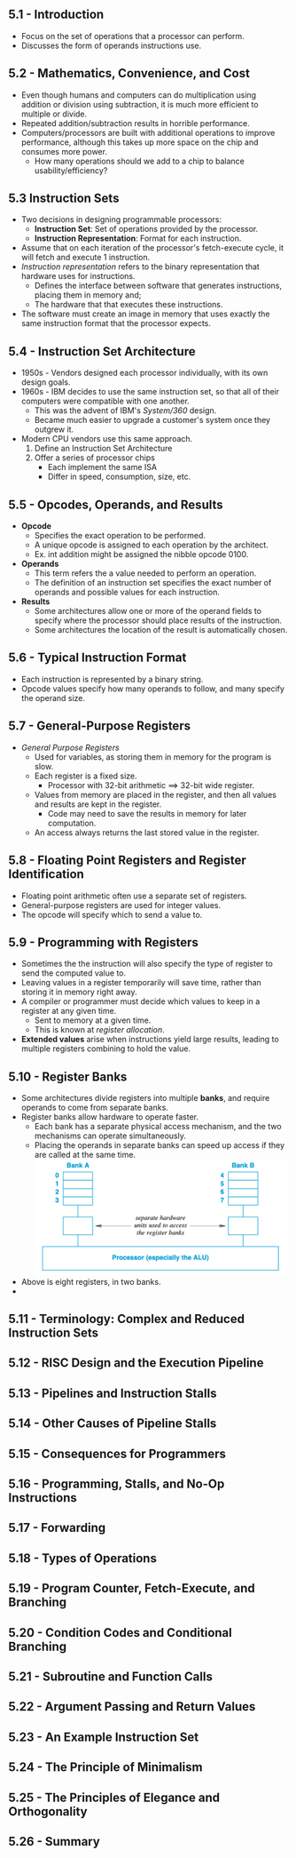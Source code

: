 ## 5.1 - Introduction
- Focus on the set of operations that a processor can perform.
- Discusses the form of operands instructions use.
## 5.2 - Mathematics, Convenience, and Cost
- Even though humans and computers can do multiplication using addition or division using subtraction, it is much more efficient to multiple or divide.
- Repeated addition/subtraction results in horrible performance.
- Computers/processors are built with additional operations to improve performance, although this takes up more space on the chip and consumes more power.
	- How many operations should we add to a chip to balance usability/efficiency?
## 5.3 Instruction Sets
- Two decisions in designing programmable processors:
	- **Instruction Set**: Set of operations provided by the processor.
	- **Instruction Representation**: Format for each instruction.
- Assume that on each iteration of the processor's fetch-execute cycle, it will fetch and execute 1 instruction.
- *Instruction representation* refers to the binary representation that hardware uses for instructions.
	- Defines the interface between software that generates instructions, placing them in memory and;
	- The hardware that that executes these instructions.
- The software must create an image in memory that uses exactly the same instruction format that the processor expects.
## 5.4 - Instruction Set Architecture
- 1950s - Vendors designed each processor individually, with its own design goals.
- 1960s - IBM decides to use the same instruction set, so that all of their computers were compatible with one another.
	- This was the advent of IBM's *System/360* design.
	- Became much easier to upgrade a customer's system once they outgrew it.
- Modern CPU vendors use this same approach.
	1. Define an Instruction Set Architecture
	2. Offer a series of processor chips
		- Each implement the same ISA
		- Differ in speed, consumption, size, etc.
## 5.5 - Opcodes, Operands, and Results
- **Opcode**
	- Specifies the exact operation to be performed.
	- A unique opcode is assigned to each operation by the architect.
	- Ex. int addition might be assigned the nibble opcode 0100.
- **Operands**
	- This term refers the a value needed to perform an operation.
	- The definition of an instruction set specifies the exact number of operands and possible values for each instruction.
- **Results**
	- Some architectures allow one or more of the operand fields to specify where the processor should place results of the instruction.
	- Some architectures the location of the result is automatically chosen.
## 5.6 - Typical Instruction Format
- Each instruction is represented by a binary string.
- Opcode values specify how many operands to follow, and many specify the operand size.
## 5.7 - General-Purpose Registers
- *General Purpose Registers*
	- Used for variables, as storing them in memory for the program is slow.
	- Each register is a fixed size.
		- Processor with 32-bit arithmetic ==> 32-bit wide register.
	- Values from memory are placed in the register, and then all values and results are kept in the register.
		- Code may need to save the results in memory for later computation.
	- An access always returns the last stored value in the register.
## 5.8 - Floating Point Registers and Register Identification
- Floating point arithmetic often use a separate set of registers.
- General-purpose registers are used for integer values.
- The opcode will specify which to send a value to.
## 5.9 - Programming with Registers
- Sometimes the the instruction will also specify the type of register to send the computed value to.
- Leaving values in a register temporarily will save time, rather than storing it in memory right away.
- A compiler or programmer must decide which values to keep in a register at any given time.
	- Sent to memory at a given time.
	- This is known at *register allocation*.
- **Extended values** arise when instructions yield large results, leading to multiple registers combining to hold the value.
## 5.10 - Register Banks
- Some architectures divide registers into multiple **banks**, and require operands to come from separate banks.
- Register banks allow hardware to operate faster.
	- Each bank has a separate physical access mechanism, and the two mechanisms can operate simultaneously.
	- Placing the operands in separate banks can speed up access if they are called at the same time.
![](Pasted%20image%2020250929135919.png)
- Above is eight registers, in two banks.
- 





## 5.11 - Terminology: Complex and Reduced Instruction Sets






## 5.12 - RISC Design and the Execution Pipeline






## 5.13 - Pipelines and Instruction Stalls






## 5.14 - Other Causes of Pipeline Stalls






## 5.15 - Consequences for Programmers






## 5.16 - Programming, Stalls, and No-Op Instructions






## 5.17 - Forwarding






## 5.18 - Types of Operations






## 5.19 - Program Counter, Fetch-Execute, and Branching






## 5.20 - Condition Codes and Conditional Branching






## 5.21 - Subroutine and Function Calls






## 5.22 - Argument Passing and Return Values






## 5.23 - An Example Instruction Set






## 5.24 - The Principle of Minimalism






## 5.25 - The Principles of Elegance and Orthogonality






## 5.26 - Summary





